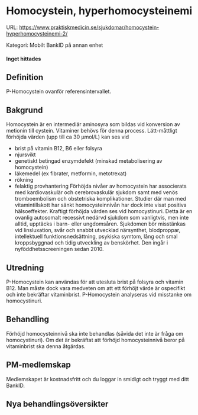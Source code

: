 # Homocystein, hyperhomocysteinemi

URL: https://www.praktiskmedicin.se/sjukdomar/homocystein-hyperhomocysteinemi-2/



Kategori: Mobilt BankID på annan enhet

#### Inget hittades

## Definition

P-Homocystein ovanför referensintervallet.

## Bakgrund

Homocystein är en intermediär aminosyra som bildas vid konversion av metionin till cystein. Vitaminer behövs för denna process.
Lätt-måttligt förhöjda värden (upp till ca 30 µmol/L) kan ses vid
- brist på vitamin B12, B6 eller folsyra
- njursvikt
- genetiskt betingad enzymdefekt (minskad metabolisering av homocystein)
- läkemedel (ex fibrater, metformin, metotrexat)
- rökning
- felaktig provhantering
Förhöjda nivåer av homocystein har associerats med kardiovaskulär och cerebrovaskulär sjukdom samt med venös tromboembolism och obstetriska komplikationer. Studier där man med vitamintillskott har sänkt homocysteinnivån har dock inte visat positiva hälsoeffekter.
Kraftigt förhöjda värden ses vid homocystinuri. Detta är en ovanlig autosomalt recessivt nedärvd sjukdom som vanligtvis, men inte alltid, upptäcks i barn- eller ungdomsåren. Sjukdomen bör misstänkas vid linsluxation, svår och snabbt utvecklad närsynthet, blodproppar, intellektuell funktionsnedsättning, psykiska symtom, lång och smal kroppsbyggnad och tidig utveckling av benskörhet. Den ingår i nyföddhetsscreeningen sedan 2010.

## Utredning

P-Homocystein kan användas för att utesluta brist på folsyra och vitamin B12. Man måste dock vara medveten om att ett förhöjt värde är ospecifikt och inte bekräftar vitaminbrist.
P-Homocystein analyseras vid misstanke om homocystinuri.

## Behandling

Förhöjd homocysteinnivå ska inte behandlas (såvida det inte är fråga om homocystinuri).
Om det är bekräftat att förhöjd homocysteinnivå beror på vitaminbrist ska denna åtgärdas.

## PM-medlemskap

Medlemskapet är kostnadsfritt och du loggar in smidigt och tryggt med ditt BankID.

## Nya behandlingsöversikter

